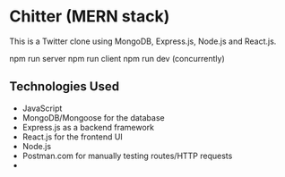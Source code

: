 # Chitter (MERN stack)

This is a Twitter clone using MongoDB, Express.js, Node.js and React.js.

npm run server
npm run client
npm run dev (concurrently)

## Technologies Used

* JavaScript
* MongoDB/Mongoose for the database
* Express.js as a backend framework
* React.js for the frontend UI
* Node.js
* Postman.com for manually testing routes/HTTP requests
* 